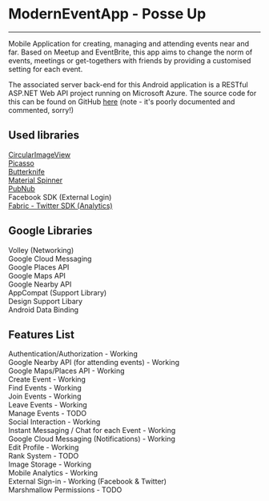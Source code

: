 # ModernEventApp - Posse Up
-----------
Mobile Application for creating, managing and attending events near and far. Based on Meetup and EventBrite, 
this app aims to change the norm of events, meetings or get-togethers with friends by providing a customised setting 
for each event.

The associated server back-end for this Android application is a RESTful ASP.NET Web API project running on Microsoft Azure.
The source code for this can be found on GitHub [here](https://github.com/DarkNormal/PosseNetAPIApp) (note - it's poorly documented and commented, sorry!)



Used libraries
-----------
[CircularImageView](https://github.com/lopspower/CircularImageView)<br>
[Picasso](https://github.com/square/picasso)<br>
[Butterknife](https://github.com/JakeWharton/butterknife)<br>
[Material Spinner](https://github.com/ganfra/MaterialSpinner)<br>
[PubNub](https://www.pubnub.com/)<br>
Facebook SDK (External Login) <br>
[Fabric - Twitter SDK (Analytics)](https://fabric.io/) <br>

Google Libraries
-----------
Volley (Networking)<br>
Google Cloud Messaging<br>
Google Places API<br>
Google Maps API<br>
Google Nearby API<br>
AppCompat (Support Library)<br>
Design Support Libary<br>
Android Data Binding<br>

Features List
-----------
Authentication/Authorization - Working <br>
Google Nearby API (for attending events) - Working <br>
Google Maps/Places API - Working <br>
Create Event - Working <br>
Find Events - Working <br>
Join Events - Working <br>
Leave Events - Working <br>
Manage Events - TODO <br>
Social Interaction - Working <br>
Instant Messaging / Chat for each Event - Working <br>
Google Cloud Messaging (Notifications) - Working <br>
Edit Profile - Working <br>
Rank System - TODO <br>
Image Storage - Working <br>
Mobile Analytics - Working <br>
External Sign-in - Working (Facebook & Twitter) <br>
Marshmallow Permissions - TODO <br>


